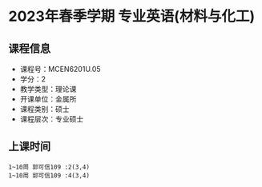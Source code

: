 # 2023年春季学期 专业英语(材料与化工) 






## 课程信息

- 课程号：MCEN6201U.05
- 学分：2
- 教学类型：理论课
- 开课单位：金属所
- 课程类别：硕士
- 课程层次：专业硕士

## 上课时间

```
1~10周 郭可信109 :2(3,4)
1~10周 郭可信109 :4(3,4)
```

